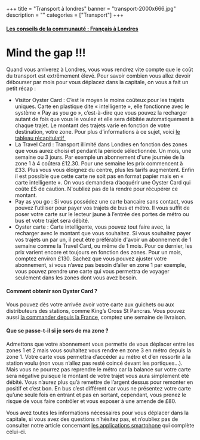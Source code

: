 +++
title = "Transport à londres"
banner = "transport-2000x666.jpg"
description = ""
categories = ["Transport"]
+++

#### [Les conseils de la communauté : Français à Londres](https://francais-a-londres.org/t/le-metro-anglais-oyster-card/40)


# Mind the gap !!!

Quand vous arriverez à Londres, vous vous rendrez vite compte que le coût du transport est extrêmement élevé. Pour savoir combien vous allez devoir débourser par mois pour vous déplacez dans la capitale, on vous a fait un petit récap :

<ul><li>Visitor Oyster Card : C’est le moyen le moins coûteux pour les trajets uniques. Carte en plastique dite « intelligente », elle fonctionne avec le système « Pay as you go », c’est-à-dire que vous pouvez la recharger autant de fois que vous le voulez et elle sera débitée automatiquement à chaque trajet. Le montant des trajets varie en fonction de votre destination, votre zone. Pour plus d’informations à ce sujet, voici <a href="https://visitorshop.tfl.gov.uk/~/media/files/pdfs/tfl_prices_2016.ashx">le tableau récapitulatif&nbsp;</a>

</li><li>La Travel Card : Transport illimité dans Londres en fonction des zones que vous aurez choisi et pendant la période sélectionnée. Un mois, une semaine ou 3 jours. Par exemple un abonnement d'une journée de la zone 1 à 4 coûtera £12.30. Pour une semaine les prix commencent à £33. Plus vous vous éloignez du centre, plus les tarifs augmentent. Enfin il est possible que cette carte ne soit pas en format papier mais en « carte intelligente ». On vous demandera d’acquérir une Oyster Card qui coûte £5 de caution. N'oubliez pas de la rendre pour récupérer ce montant.</li><li>Pay as you go : Si vous possédez une carte bancaire sans contact, vous pouvez l’utiliser pour payer vos trajets de bus et métro. Il vous suffit de poser votre carte sur le lecteur jaune à l’entrée des portes de métro ou bus et votre trajet sera débité.</li><li>Oyster carte : Carte intelligente, vous pouvez tout faire avec, la recharger avec le montant que vous souhaitez. Si vous souhaitez payer vos trajets un par un, il peut être préférable d'avoir un abonnement de 1 semaine comme la Travel Card, ou même de 1 mois. Pour ce dernier, les prix varient encore et toujours en fonction des zones. Pour un mois, comptez environ £130. Sachez que vous pouvez ajuster votre abonnement, si vous n’avez pas besoin d’aller en zone 1 par exemple, vous pouvez prendre une carte qui vous permettra de voyager seulement dans les zones dont vous avez besoin.</li></ul>

#### Comment obtenir son Oyster Card ?

Vous pouvez dès votre arrivée avoir votre carte aux guichets ou aux distributeurs des stations, comme King’s Cross St Pancras. Vous pouvez aussi <a href="https://oyster.tfl.gov.uk/oyster/link/0005.do">la commander depuis la France</a>, comptez une semaine de livraison.

#### Que se passe-t-il si je sors de ma zone ?

Admettons que votre abonnement vous permette de vous déplacer entre les zones 1 et 2 mais vous souhaitez vous rendre en zone 3 en métro depuis la zone 1. Votre carte vous permettra d’accéder au métro et d’en ressortir à la station voulu (non vous n’allez pas resté coincé devant les portiques…). Mais vous ne pourrez pas reprendre le métro car la balance sur votre carte sera négative puisque le montant de votre trajet vous aura simplement été débité. Vous n’aurez plus qu’à remettre de l’argent dessus pour remonter en positif et c’est bon. En bus c’est différent car vous ne présentez votre carte qu’une seule fois en entrant et pas en sortant, cependant, vous prenez le risque de vous faire contrôler et vous exposer à une amende de £80.

Vous avez toutes les informations nécessaires pour vous déplacer dans la capitale, si vous avez des questions n’hésitez pas, et n’oubliez pas de consulter notre article concernant <a href="/fr/blog/les-applications-utiles-a-londres/">les applications smartphone</a> qui complète celui-ci.
